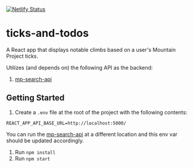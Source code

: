 [![Netlify Status](https://api.netlify.com/api/v1/badges/b2799b7f-3b7d-4bdb-a1d1-0c1e367be780/deploy-status)](https://app.netlify.com/sites/ticks-and-todos/deploys)

# ticks-and-todos

A React app that displays notable climbs based on a user's Mountain Project ticks.

Utilizes (and depends on) the following API as the backend:

1. [mp-search-api](https://github.com/busbyk/mp-search-api)

## Getting Started

1. Create a `.env` file at the root of the project with the following contents:

```
REACT_APP_API_BASE_URL=http://localhost:5000/
```

You can run the [mp-search-api](https://github.com/busbyk/mp-search-api) at a different location and this env var should be updated accordingly.

1. Run `npm install`
1. Run `npm start`
